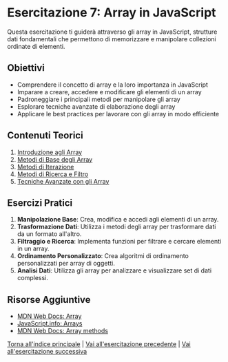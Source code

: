 # Esercitazione 7: Array in JavaScript

Questa esercitazione ti guiderà attraverso gli array in JavaScript, strutture dati fondamentali che permettono di memorizzare e manipolare collezioni ordinate di elementi.

## Obiettivi

- Comprendere il concetto di array e la loro importanza in JavaScript
- Imparare a creare, accedere e modificare gli elementi di un array
- Padroneggiare i principali metodi per manipolare gli array
- Esplorare tecniche avanzate di elaborazione degli array
- Applicare le best practices per lavorare con gli array in modo efficiente

## Contenuti Teorici

1. [Introduzione agli Array](./teoria/01_Introduzione_Array.md)
2. [Metodi di Base degli Array](./teoria/02_Metodi_Base.md)
3. [Metodi di Iterazione](./teoria/03_Metodi_Iterazione.md)
4. [Metodi di Ricerca e Filtro](./teoria/04_Metodi_Ricerca_Filtro.md)
5. [Tecniche Avanzate con gli Array](./teoria/05_Tecniche_Avanzate.md)

## Esercizi Pratici

1. **Manipolazione Base**: Crea, modifica e accedi agli elementi di un array.
2. **Trasformazione Dati**: Utilizza i metodi degli array per trasformare dati da un formato all'altro.
3. **Filtraggio e Ricerca**: Implementa funzioni per filtrare e cercare elementi in un array.
4. **Ordinamento Personalizzato**: Crea algoritmi di ordinamento personalizzati per array di oggetti.
5. **Analisi Dati**: Utilizza gli array per analizzare e visualizzare set di dati complessi.

## Risorse Aggiuntive

- [MDN Web Docs: Array](https://developer.mozilla.org/en-US/docs/Web/JavaScript/Reference/Global_Objects/Array)
- [JavaScript.info: Arrays](https://javascript.info/array)
- [MDN Web Docs: Array methods](https://developer.mozilla.org/en-US/docs/Web/JavaScript/Reference/Global_Objects/Array#Instance_methods)

[Torna all'indice principale](../README.md) | [Vai all'esercitazione precedente](../06_Cicli_Iterazioni/README.md) | [Vai all'esercitazione successiva](../08_Oggetti/README.md)